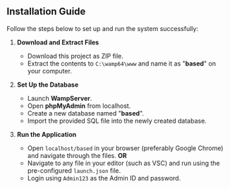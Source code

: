 ## Installation Guide

Follow the steps below to set up and run the system successfully:

1. **Download and Extract Files**
   * Download this project as ZIP file.
   * Extract the contents to `C:\wamp64\www` and name it as "**based**" on your computer.

2. **Set Up the Database**
   * Launch **WampServer**.
   * Open **phpMyAdmin** from localhost.
   * Create a new database named "**based**".
   * Import the provided SQL file into the newly created database.

4. **Run the Application**
   * Open `localhost/based` in your browser (preferably Google Chrome) and navigate through the files.
   **OR**
   * Navigate to any file in your editor (such as VSC) and run using the pre-configured `launch.json` file.
   * Login using `Admin123` as the Admin ID and password.

